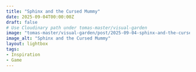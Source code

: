 ```yaml
---
title: "Sphinx and the Cursed Mummy"
date: 2025-09-04T00:00:00Z
draft: false
# Use Cloudinary path under tomas-master/visual-garden
image: "tomas-master/visual-garden/post/2025-09-04-sphinx-and-the-cursed-mummy/sphinx-and-the-cursed-mummy.jpg"
image_alt: "Sphinx and the Cursed Mummy"
layout: lightbox
tags:
- Inspiration
- Game
---
```



